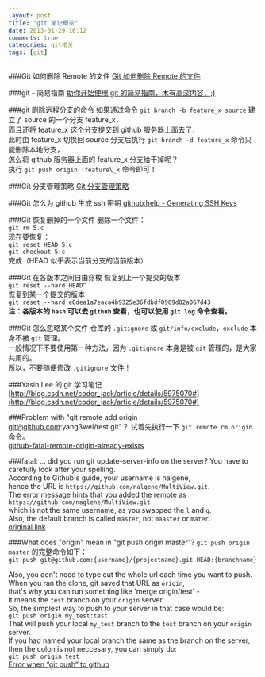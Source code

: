 ```yaml
---
layout: post
title: "git 笔记概览"
date: 2013-01-29 16:12
comments: true
categories: git相关
tags: [git]
---
```

<!-- more -->
###Git 如何删除 Remote 的文件
[Git 如何删除 Remote 的文件](http://yang3wei.github.com/blog/2013/01/28/zhuan-zai-git-ru-he-shan-chu-remote-de-wen-jian/ "(转载)Git 如何删除 Remote 的文件")

###git - 简易指南
[助你开始使用 git 的简易指南，木有高深内容，;)](http://rogerdudler.github.com/git-guide/index.zh.html "git - 简易指南")

###git 删除远程分支的命令
如果通过命令 `git branch -b feature_x source` 建立了 source 的一个分支 feature_x，  
而且还将 feature_x 这个分支提交到 github 服务器上面去了，  
此时由 feature_x 切换回 source 分支后执行 `git branch -d feature_x` 命令只能删除本地分支，  
怎么将 github 服务器上面的 feature_x 分支给干掉呢？  
执行 `git push origin :feature\_x` 命令即可！  

###Git 分支管理策略
[Git 分支管理策略](http://yang3wei.github.com/blog/2013/01/29/zhuan-zai-git-fen-zhi-guan-li-ce-lue/ "Git 分支管理策略")  

###Git 怎么为 github 生成 ssh 密钥
[github:help - Generating SSH Keys](https://help.github.com/articles/generating-ssh-keys "Generating SSH Keys")  

###Git 恢复删掉的一个文件
删除一个文件：  
`git rm 5.c`  
现在要恢复：  
`git reset HEAD 5.c`  
`git checkout 5.c`  
完成（HEAD 似乎表示当前分支的当前版本）

###Git 在各版本之间自由穿梭
恢复到上一个提交的版本  
`git reset --hard HEAD^`  
恢复到某一个提交的版本  
`git reset --hard e0dea1a7eaca4b9325e36fdbdf0909d02a067d43`  
__注：各版本的 `hash` 可以去 `github` 查看，也可以使用 `git log` 命令查看。__

###Git 怎么忽略某个文件
仓库的 `.gitignore` 或 `git/info/exclude`，`exclude` 本身不被 `git` 管理。  
一般情况下不要使用第一种方法，因为 `.gitignore` 本身是被 `git` 管理的，是大家共用的。  
所以，不要随便修改 `.gitignore` 文件！

###Yasin Lee 的 git 学习笔记
[http://blog.csdn.net/coder_jack/article/details/5975070#](http://blog.csdn.net/coder_jack/article/details/5975070#)  

###Problem with "git remote add origin git@github.com:yang3wei/test.git"？
试着先执行一下 `git remote rm origin` 命令。  
[github-fatal-remote-origin-already-exists](http://stackoverflow.com/questions/10904339/github-fatal-remote-origin-already-exists)  

###fatal: ... did you run git update-server-info on the server?
You have to carefully look after your spelling.   
According to Github's guide, your username is nalgene,   
hence the URL is `https://github.com/nalgene/MultiView.git`.   
The error message hints that you added the remote as   
`https://github.com/naglene/MultiView.git`   
which is not the same username, as you swapped the `l` and `g`.  
Also, the default branch is called `master`, not `maaster` or `mater`.  
[original link](http://stackoverflow.com/questions/11094547/fatal-https-github-com-user-repo-git-info-refs-not-found-did-you-run-git-upd)

###What does "origin" mean in "git push origin master"?
`git push origin master` 的完整命令如下：  
`git push git@github.com:{username}/{projectname}.git HEAD:{branchname}`  

Also, you don't need to type out the whole url each time you want to push.   
When you ran the clone, git saved that URL as `origin`,   
that's why you can run something like 'merge origin/test' -   
it means the `test` branch on your `origin` server.   
So, the simplest way to push to your server in that case would be:  
`git push origin my_test:test`  
That will push your local `my_test` branch to the `test` branch on your `origin` server.   
If you had named your local branch the same as the branch on the server,   
then the colon is not neccesary, you can simply do:  
`git push origin test`  
[Error when “git push” to github](http://stackoverflow.com/questions/959477/error-when-git-push-to-github)  

###
